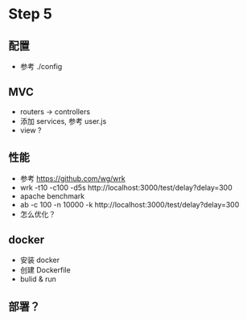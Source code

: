 # Step 5

## 配置
+ 参考 ./config

## MVC
+ routers -> controllers
+ 添加 services, 参考 user.js
+ view ?

## 性能
+ 参考 https://github.com/wg/wrk
+ wrk -t10 -c100 -d5s http://localhost:3000/test/delay?delay=300
+ apache benchmark
+ ab -c 100 -n 10000 -k http://localhost:3000/test/delay?delay=300
+ 怎么优化？

## docker
+ 安装 docker
+ 创建 Dockerfile
+ bulid & run

## 部署？
